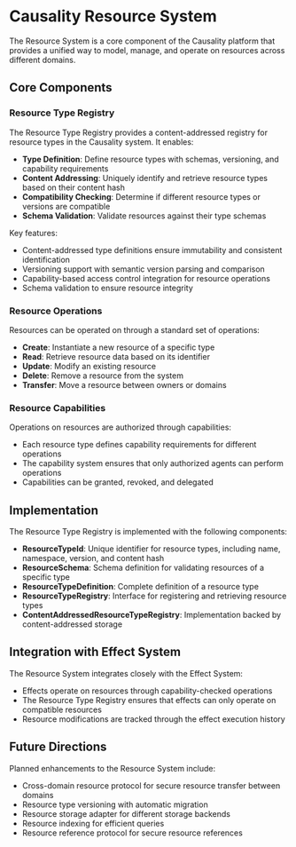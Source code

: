 # Causality Resource System

The Resource System is a core component of the Causality platform that provides a unified way to model, manage, and operate on resources across different domains.

## Core Components

### Resource Type Registry

The Resource Type Registry provides a content-addressed registry for resource types in the Causality system. It enables:

- **Type Definition**: Define resource types with schemas, versioning, and capability requirements
- **Content Addressing**: Uniquely identify and retrieve resource types based on their content hash
- **Compatibility Checking**: Determine if different resource types or versions are compatible
- **Schema Validation**: Validate resources against their type schemas

Key features:
- Content-addressed type definitions ensure immutability and consistent identification
- Versioning support with semantic version parsing and comparison
- Capability-based access control integration for resource operations
- Schema validation to ensure resource integrity

### Resource Operations

Resources can be operated on through a standard set of operations:
- **Create**: Instantiate a new resource of a specific type
- **Read**: Retrieve resource data based on its identifier
- **Update**: Modify an existing resource
- **Delete**: Remove a resource from the system
- **Transfer**: Move a resource between owners or domains

### Resource Capabilities

Operations on resources are authorized through capabilities:
- Each resource type defines capability requirements for different operations
- The capability system ensures that only authorized agents can perform operations
- Capabilities can be granted, revoked, and delegated

## Implementation

The Resource Type Registry is implemented with the following components:

- **ResourceTypeId**: Unique identifier for resource types, including name, namespace, version, and content hash
- **ResourceSchema**: Schema definition for validating resources of a specific type
- **ResourceTypeDefinition**: Complete definition of a resource type
- **ResourceTypeRegistry**: Interface for registering and retrieving resource types
- **ContentAddressedResourceTypeRegistry**: Implementation backed by content-addressed storage

## Integration with Effect System

The Resource System integrates closely with the Effect System:

- Effects operate on resources through capability-checked operations
- The Resource Type Registry ensures that effects can only operate on compatible resources
- Resource modifications are tracked through the effect execution history

## Future Directions

Planned enhancements to the Resource System include:
- Cross-domain resource protocol for secure resource transfer between domains
- Resource type versioning with automatic migration
- Resource storage adapter for different storage backends
- Resource indexing for efficient queries
- Resource reference protocol for secure resource references 